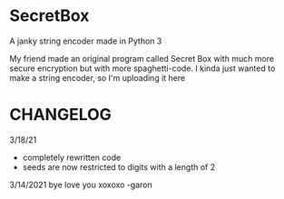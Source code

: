 # SecretBox
A janky string encoder made in Python 3

My friend made an original program called Secret Box with much more secure encryption but with more spaghetti-code.
I kinda just wanted to make a string encoder, 
so I'm uploading it here

# CHANGELOG

3/18/21
  + completely rewritten code
  + seeds are now restricted to digits with a length of 2

3/14/2021
bye love you xoxoxo
-garon
